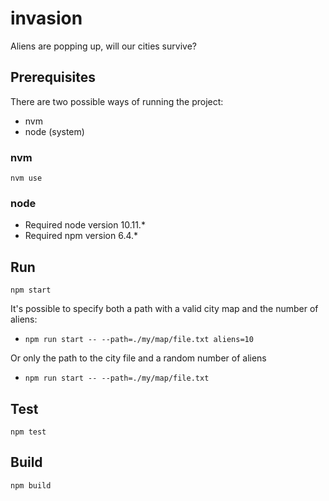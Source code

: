 # invasion

Aliens are popping up, will our cities survive?

## Prerequisites

There are two possible ways of running the project:
* nvm
* node (system)

### nvm

`nvm use`

### node

* Required node version 10.11.*
* Required npm version 6.4.*

## Run

`npm start`

It's possible to specify both a path with a valid city map and the number of aliens:
  - `npm run start -- --path=./my/map/file.txt aliens=10`
  
Or only the path to the city file and a random number of aliens
  - `npm run start -- --path=./my/map/file.txt`


## Test

`npm test`

## Build

`npm build`